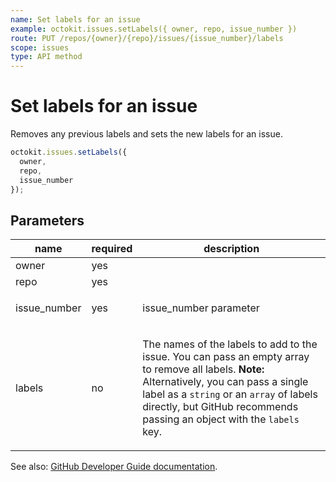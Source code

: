 ```yaml
---
name: Set labels for an issue
example: octokit.issues.setLabels({ owner, repo, issue_number })
route: PUT /repos/{owner}/{repo}/issues/{issue_number}/labels
scope: issues
type: API method
---
```


# Set labels for an issue

Removes any previous labels and sets the new labels for an issue.

```js
octokit.issues.setLabels({
  owner,
  repo,
  issue_number
});
```

## Parameters

<table>
  <thead>
    <tr>
      <th>name</th>
      <th>required</th>
      <th>description</th>
    </tr>
  </thead>
  <tbody>
    <tr><td>owner</td><td>yes</td><td>

</td></tr>
<tr><td>repo</td><td>yes</td><td>

</td></tr>
<tr><td>issue_number</td><td>yes</td><td>

issue_number parameter

</td></tr>
<tr><td>labels</td><td>no</td><td>

The names of the labels to add to the issue. You can pass an empty array to remove all labels. **Note:** Alternatively, you can pass a single label as a `string` or an `array` of labels directly, but GitHub recommends passing an object with the `labels` key.

</td></tr>
  </tbody>
</table>

See also: [GitHub Developer Guide documentation](https://docs.github.com/rest/reference/issues#set-labels-for-an-issue).
